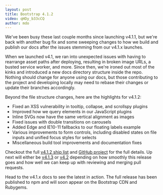 ```yaml
---
layout: post
title: Bootstrap 4.1.2
video: qHDy_b33cCQ
author: mdo
---
```


We've been busy these last couple months since launching v4.1.1, but we're back with another bug fix and some sweeping changes to how we build and publish our docs after the issues stemming from our v4.1.x launches.

When we launched v4.1, we ran into unexpected issues with having to rearrange asset paths after deploying, resulting in broken image URLs, a busted service worker, and more. Since then, we're ironed out most of the kinks and introduced a new docs directory structure inside the repo. Nothing should change for anyone using our docs, but those contributing to the project and developing locally may need to rebase their changes or update their branches accordingly.

Beyond the file structure changes, here are the highlights for v4.1.2:

- Fixed an XSS vulnerability in tooltip, collapse, and scrollspy plugins
- Improved how we query elements in our JavaScript plugins
- Inline SVGs now have the same vertical alignment as images
- Fixed issues with double transitions on carousels
- Added Edge and IE10-11 fallbacks to our floating labels example
- Various improvements to form controls, including disabled states on file inputs and unified focus styles for selects
- Miscellaneous build tool improvements and documentation fixes

Checkout the full [v4.1.2 ship list](https://github.com/twbs/bootstrap/issues/26423) and [GitHub project](https://github.com/twbs/bootstrap/projects/14) for the full details. Up next will either be [v4.1.3](https://github.com/twbs/bootstrap/projects/15) or [v4.2](https://github.com/twbs/bootstrap/projects/6) depending on how smoothly this release goes and how well we can keep up with reviewing and merging pull requests.

Head to the v4.1.x docs to see the latest in action. The full release has been published to npm and will soon appear on the Bootstrap CDN and Rubygems.
